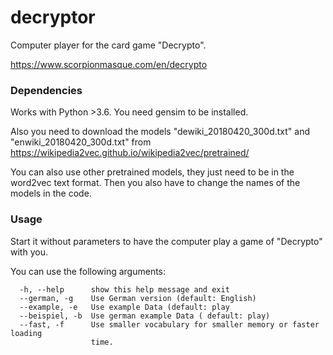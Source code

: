 # decryptor
Computer player for the card game "Decrypto".

https://www.scorpionmasque.com/en/decrypto

### Dependencies
Works with Python >3.6. You need gensim to be installed.

Also you need to download the models "dewiki_20180420_300d.txt" and "enwiki_20180420_300d.txt" 
from https://wikipedia2vec.github.io/wikipedia2vec/pretrained/ 

You can also use other pretrained models, they just need to be in the word2vec text format. Then you also 
have to change the names of the models in the code.

### Usage
Start it without parameters to have the computer play a game of "Decrypto" with you.

You can use the following arguments:
```optional arguments:
  -h, --help      show this help message and exit
  --german, -g    Use German version (default: English)
  --example, -e   Use example Data (default: play
  --beispiel, -b  Use german example Data ( default: play)
  --fast, -f      Use smaller vocabulary for smaller memory or faster loading
                  time.
```

